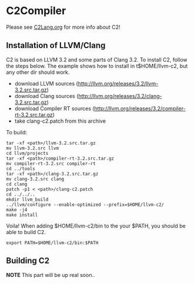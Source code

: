 # C2Compiler

Please see [C2Lang.org](http://c2lang.org) for more info about C2!

## Installation of LLVM/Clang
C2 is based on LLVM 3.2 and some parts of Clang 3.2.
To install C2, follow the steps below. The example shows
how to install in t$HOME/llvm-c2, but any other dir should work.

* download LLVM sources (http://llvm.org/releases/3.2/llvm-3.2.src.tar.gz)
* download Clang sources (http://llvm.org/releases/3.2/clang-3.2.src.tar.gz)
* download Compiler RT sources (http://llvm.org/releases/3.2/compiler-rt-3.2.src.tar.gz)
* take clang-c2.patch from this archive

To build:
```
tar -xf <path>/llvm-3.2.src.tar.gz
mv llvm-3.2.src llvm
cd llvm/projects
tar -xf <path>/compiler-rt-3.2.src.tar.gz
mv compiler-rt-3.2.src compiler-rt
cd ../tools
tar -xf <path>/clang-3.2.src.tar.gz
mv clang-3.2.src clang
cd clang
patch -p1 < <path>/clang-c2.patch
cd ../../..
mkdir llvm_build
../llvm/configure --enable-optimized --prefix=$HOME/llvm-c2/
make -j4
make install
```

Voila! When adding $HOME/llvm-c2/bin to the your $PATH, you should be able
to build C2.
```
export PATH=$HOME/llvm-c2/bin:$PATH
```


## Building C2
**NOTE** This part will be up real soon..


